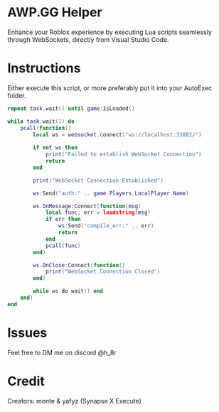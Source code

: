 # AWP.GG Helper

Enhance your Roblox experience by executing Lua scripts seamlessly through WebSockets, directly from Visual Studio Code.


# Instructions

Either execute this script, or more preferably put it into your AutoExec folder.

```lua
repeat task.wait() until game:IsLoaded()

while task.wait(1) do 
    pcall(function()
        local ws = websocket.connect("ws://localhost:33882/")
        
        if not ws then
            print("Failed to establish WebSocket Connection")
            return
        end

        print("WebSocket Connection Established")

        ws:Send("auth:" .. game.Players.LocalPlayer.Name)

        ws.OnMessage:Connect(function(msg)
            local func, err = loadstring(msg)
            if err then
                ws:Send("compile_err:" .. err)
                return
            end
            pcall(func)
        end)

        ws.OnClose:Connect(function()
            print("WebSocket Connection Closed")
        end)

        while ws do wait() end
    end)
end

```

# Issues

Feel free to DM me on discord @h_8r

# Credit

Creators: monte & yafyz (Synapse X Execute)